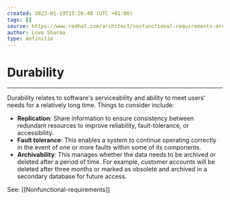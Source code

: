 ```yaml
---
created: 2023-01-19T15:26:48 (UTC +01:00)
tags: []
source: https://www.redhat.com/architect/nonfunctional-requirements-architecture?utm_campaign=refferal&utm_medium=refferal&utm_source=futurecx
author: Love Sharma
type: definitie
---
```


# Durability
---
Durability relates to software's serviceability and ability to meet users' needs for a relatively long time. Things to consider include:

-   **Replication**: Share information to ensure consistency between redundant resources to improve reliability, fault-tolerance, or accessibility.
-   **Fault tolerance**: This enables a system to continue operating correctly in the event of one or more faults within some of its components.
-   **Archivability**: This manages whether the data needs to be archived or deleted after a period of time. For example, customer accounts will be deleted after three months or marked as obsolete and archived in a secondary database for future access.


See: [[Nonfunctional-requirements]]